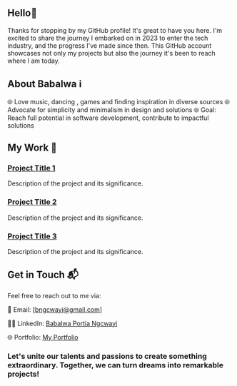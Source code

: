 ## Hello👋

Thanks for stopping by my GitHub profile! It's great to have you here. I'm excited to share the journey I embarked on in 2023 to enter the tech industry, and the progress I've made since then. This GitHub account showcases not only my projects but also the journey it's been to reach where I am today.

## About Babalwa ℹ️
⦾ Love music, dancing , games and  finding inspiration in diverse sources
⦾ Advocate for simplicity and minimalism in design and solutions
⦾ Goal: Reach full potential in software development, contribute to impactful solutions

## My Work 💼

### [Project Title 1](link_to_project_1)

Description of the project and its significance.

### [Project Title 2](link_to_project_2)

Description of the project and its significance.

### [Project Title 3](link_to_project_3)

Description of the project and its significance.

## Get in Touch 📬

Feel free to reach out to me via:

📧 Email: [bngcwayi@gmail.com]

🔗🔗 LinkedIn: [Babalwa Portia Ngcwayi](https://www.linkedin.com/in/https://www.linkedin.com/in/babalwa-portia-ngcwayi-24618264/)

🌐 Portfolio: [My Portfolio](https://projectv4-51f3d.firebaseapp.com)

### Let's unite our talents and passions to create something extraordinary. Together, we can turn dreams into remarkable projects!






